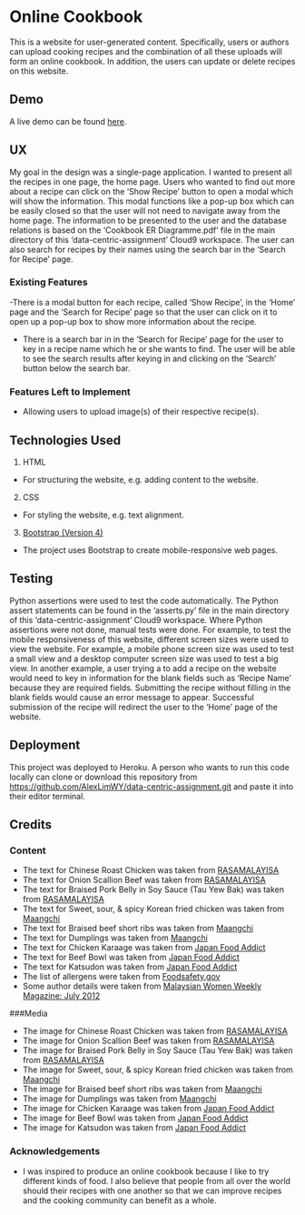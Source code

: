 # Online Cookbook
This is a website for user-generated content. Specifically, users or authors can upload cooking recipes and the combination of all these uploads will form an online cookbook. In addition, the users can update or delete recipes on this website.

## Demo
A live demo can be found [here](https://alwy-data-centric-assignment.herokuapp.com/).

## UX
My goal in the design was a single-page application. I wanted to present all the recipes in one page, the home page. Users who wanted to find out more about a recipe can click on the ‘Show Recipe’ button to open a modal which will show the information. This modal functions like a pop-up box which can be easily closed so that the user will not need to navigate away from the home page. The information to be presented to the user and the database relations is based on the ‘Cookbook ER Diagramme.pdf’ file in the main directory of this ‘data-centric-assignment’ Cloud9 workspace.
The user can also search for recipes by their names using the search bar in the ‘Search for Recipe’ page. 
 ### Existing Features
-There is a modal button for each recipe, called ‘Show Recipe’, in the ‘Home’ page and the ‘Search for Recipe’ page so that the user can click on it to open up a pop-up box to show more information about the recipe.
- There is a search bar in in the ‘Search for Recipe’ page for the user to key in a recipe name which he or she wants to find. The user will be able to see the search results after keying in and clicking on the ‘Search’ button below the search bar.
### Features Left to Implement
- Allowing users to upload image(s) of their respective recipe(s).
## Technologies Used
1. HTML
- For structuring the website, e.g. adding content to the website.
2. CSS
- For styling the website, e.g. text alignment.
3. [Bootstrap (Version 4)](https://getbootstrap.com/)
 - The project uses Bootstrap to create mobile-responsive web pages.
## Testing
Python assertions were used to test the code automatically. The Python assert statements can be found in the ‘asserts.py’ file in the main directory of this ‘data-centric-assignment’ Cloud9 workspace.
Where Python assertions were not done, manual tests were done. For example, to test the mobile responsiveness of this website, different screen sizes were used to view the website. For example, a mobile phone screen size was used to test a small view and a desktop computer screen size was used to test a big view. 
In another example, a user trying a to add a recipe on the website would need to key in information for the blank fields such as ‘Recipe Name’ because they are required fields. Submitting the recipe without filling in the blank fields would cause an error message to appear. Successful submission of the recipe will redirect the user to the ‘Home’ page of the website.

## Deployment
This project was deployed to Heroku.
A person who wants to run this code locally can clone or download this repository from https://github.com/AlexLimWY/data-centric-assignment.git and paste it into their editor terminal.

## Credits
### Content
- The text for Chinese Roast Chicken was taken from [RASAMALAYISA](https://rasamalaysia.com/chinese-roast-chicken/)
- The text for Onion Scallion Beef was taken from [RASAMALAYISA](https://rasamalaysia.com/onion-scallion-beef/)
- The text for Braised Pork Belly in Soy Sauce (Tau Yew Bak) was taken from [RASAMALAYISA](https://rasamalaysia.com/braised-pork-belly-in-soy-sauce-tau-yew-bak/)
- The text for Sweet, sour, & spicy Korean fried chicken was taken from [Maangchi](https://www.maangchi.com/recipe/yangnyeom-tongdak)
- The text for Braised beef short ribs was taken from [Maangchi](https://www.maangchi.com/recipe/makgalbijjim)
- The text for Dumplings was taken from [Maangchi](https://www.maangchi.com/recipe/mandu)
- The text for Chicken Karaage was taken from [Japan Food Addict](http://www.japanfoodaddict.com/chicken/chicken-karaage/)
- The text for Beef Bowl was taken from [Japan Food Addict](http://www.japanfoodaddict.com/beef/beef-bowl-gyudon/)
- The text for Katsudon was taken from [Japan Food Addict](http://www.japanfoodaddict.com/pork/katsudon/)
- The list of allergens were taken from [Foodsafety.gov](https://www.foodsafety.gov/poisoning/causes/allergens/index.html)
- Some author details were taken from [Malaysian Women Weekly Magazine: July 2012](https://rasamalaysia.com/celebchef0712.pdf)

###Media
- The image for Chinese Roast Chicken was taken from [RASAMALAYISA](https://rasamalaysia.com/chinese-roast-chicken/)
- The image for Onion Scallion Beef was taken from [RASAMALAYISA](https://rasamalaysia.com/onion-scallion-beef/)
- The image for Braised Pork Belly in Soy Sauce (Tau Yew Bak) was taken from [RASAMALAYISA](https://rasamalaysia.com/braised-pork-belly-in-soy-sauce-tau-yew-bak/)
- The image for Sweet, sour, & spicy Korean fried chicken was taken from [Maangchi](https://www.maangchi.com/recipe/yangnyeom-tongdak)
- The image for Braised beef short ribs was taken from [Maangchi](https://www.maangchi.com/recipe/makgalbijjim)
- The image for Dumplings was taken from [Maangchi](https://www.maangchi.com/recipe/mandu)
- The image for Chicken Karaage was taken from [Japan Food Addict](http://www.japanfoodaddict.com/chicken/chicken-karaage/)
- The image for Beef Bowl was taken from [Japan Food Addict](http://www.japanfoodaddict.com/beef/beef-bowl-gyudon/)
- The image for Katsudon was taken from [Japan Food Addict](http://www.japanfoodaddict.com/pork/katsudon/)

### Acknowledgements
- I was inspired to produce an online cookbook because I like to try different kinds of food. I also believe that people from all over the world should their recipes with one another so that we can improve recipes and the cooking community can benefit as a whole.



